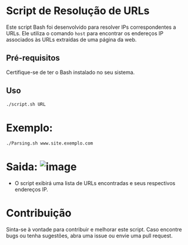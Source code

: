 # Script de Resolução de URLs

Este script Bash foi desenvolvido para resolver IPs correspondentes a URLs. Ele utiliza o comando `host` para encontrar os endereços IP associados às URLs extraídas de uma página da web.

## Pré-requisitos

Certifique-se de ter o Bash instalado no seu sistema.

## Uso

```bash
./script.sh URL
````

# Exemplo:

```bash
./Parsing.sh www.site.exemplo.com
````

# Saida: ![image](https://github.com/AndreNunes7/PasingHTML_Desec/assets/92069471/25705bbb-8cb9-45d2-9bc9-0cb4086693ac)

- O script exibirá uma lista de URLs encontradas e seus respectivos endereços IP.

# Contribuição

Sinta-se à vontade para contribuir e melhorar este script. Caso encontre bugs ou tenha sugestões, abra uma issue ou envie uma pull request.
